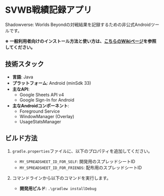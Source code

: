# SVWB戦績記録アプリ

Shadowverse: Worlds Beyondの対戦結果を記録するための非公式Androidツールです。

**※ 一般利用者向けのインストール方法と使い方は、[こちらのWikiページ](https://github.com/fl1r/svwbrecord/インストールと使い方)を参照してください。**

## 技術スタック

* **言語**: Java
* **プラットフォーム**: Android (minSdk 33)
* **主なAPI**:
    * Google Sheets API v4
    * Google Sign-In for Android
* **主なAndroidコンポーネント**:
    * Foreground Service
    * WindowManager (Overlay)
    * UsageStatsManager

## ビルド方法

1.  `gradle.properties`ファイルに、以下のプロパティを追加してください。
    * `MY_SPREADSHEET_ID_FOR_SELF`: 開発用のスプレッドシートID
    * `MY_SPREADSHEET_ID_FOR_FRIENDS`: 配布用のスプレッドシートID

2.  コマンドラインから以下のコマンドを実行します。
    * **開発用ビルド**: `.\gradlew installDebug`
